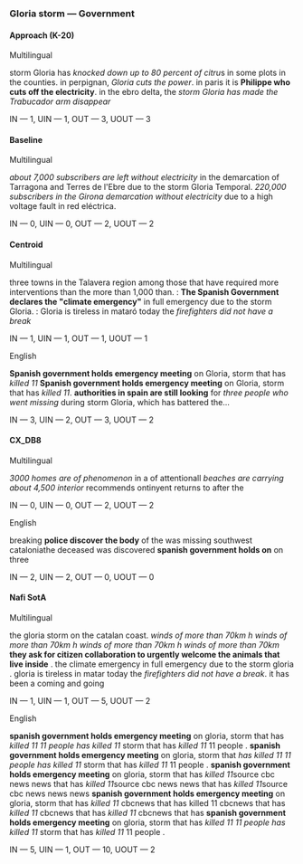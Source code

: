 ### Gloria storm — Government



#### Approach (K-20)

Multilingual

storm Gloria has *knocked down up to 80 percent of citru*s in some plots in the counties. in perpignan, *Gloria cuts the power*. in paris it is **Philippe who cuts off the electricity**. in the ebro delta, the *storm Gloria has made the Trabucador arm disappear*

IN — 1, UIN — 1, OUT — 3, UOUT — 3

#### Baseline

Multilingual

*about 7,000 subscribers are left without electricity* in the demarcation of Tarragona and Terres de l'Ebre due to the storm Gloria Temporal. <unk> *220,000 subscribers in the Girona demarcation without electricity* due to a high voltage fault in red eléctrica.

IN — 0, UIN — 0, OUT — 2, UOUT — 2

#### Centroid

Multilingual

three towns in the Talavera region among those that have required more interventions than the more than 1,000 than. : **The Spanish Government declares the "climate emergency"** in full emergency due to the storm Gloria. : Gloria is tireless in mataró today the *firefighters did not have a break*

IN — 1, UIN — 1, OUT — 1, UOUT — 1

English

**Spanish government holds emergency meeting** on Gloria, storm that has *killed 11* **Spanish government holds emergency meeting** on Gloria, storm that has *killed 11*. **authorities in spain are still looking** for *three people who went missing* during storm Gloria, which has battered the...

IN — 3, UIN — 2, OUT — 3, UOUT — 2

#### CX\_DB8

Multilingual

*3000 homes are of phenomenon* in a of attentionall *beaches are carrying about 4,500 interior* recommends ontinyent returns to after the

IN — 0, UIN — 0, OUT — 2, UOUT — 2

English

breaking **police discover the body** of the was missing southwest cataloniathe deceased was discovered **spanish government holds on** on three 

IN — 2, UIN — 2, OUT — 0, UOUT — 0

#### Nafi SotA

Multilingual

the gloria storm on the catalan coast. *winds of more than 70km h* *winds of more than 70km h* *winds of more than 70km h* *winds of more than 70km*
**they ask for citizen collaboration to urgently welcome the animals that live inside** .
the climate emergency in full emergency due to the storm gloria .
gloria is tireless in matar today the *firefighters did not have a break*. it has been a coming and going

IN — 1, UIN — 1, OUT — 5, UOUT — 2

English

**spanish government holds emergency meeting** on gloria, storm that has *killed 11 11 people has killed 11* storm that has *killed 11* 11 people .
**spanish government holds emergency meeting** on gloria, storm that *has killed 11 11 people has killed 11* storm that has *killed 11* 11 people .
**spanish government holds emergency meeting** on gloria, storm that has *killed 11*source cbc news news that has *killed 11*source cbc news news that has *killed 11*source cbc news news news
**spanish government holds emergency meeting** on gloria, storm that has *killed 11* cbcnews that has killed 11 cbcnews that has *killed 11* cbcnews that has *killed 11* cbcnews that has
**spanish government holds emergency meeting** on gloria, storm that has *killed 11 11 people has killed 11* storm that has *killed 11* 11 people .

IN — 5, UIN — 1, OUT — 10, UOUT — 2
